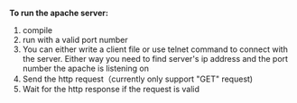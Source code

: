 
**To run the apache server:**
1. compile
2. run with a valid port number
3. You can either write a client file or use telnet command to connect with the server. Either way you need to find server's ip address and the port number the apache is listening on
5. Send the http request（currently only support "GET" request)
6. Wait for the http response if the request is valid


